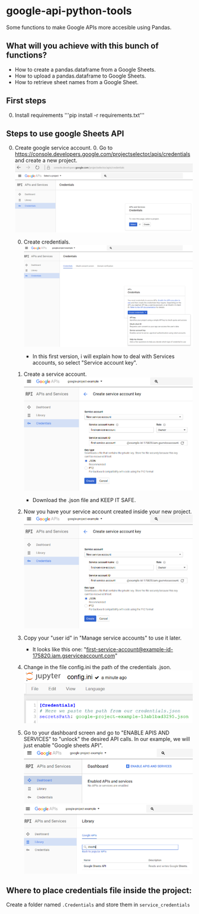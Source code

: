# google-api-python-tools

Some functions to make Google APIs more accesible using Pandas. 

## What will you achieve with this bunch of functions?

* How to create a pandas.dataframe from a Google Sheets.
* How to upload a pandas.dataframe to Google Sheets.
* How to retrieve sheet names from a Google Sheet.


## First steps

0. Install requirements
    '''pip install -r requirements.txt'''

## Steps to use google Sheets API

0. Create google service account.
    0. Go to https://console.developers.google.com/projectselector/apis/credentials and create a new project.
    ![Create a developers project](img/create_project.PNG)
    
    0. Create credentials.
    ![Create a developers project](img/choose_credentials.PNG)
        * In this first version, i will explain how to deal with Services accounts, so select "Service account key".
    
    0. Create a service account.
    ![Create a developers project](img/create_service_account.PNG)
        * Download the .json file and KEEP IT SAFE.
    
    0. Now you have your service account created inside your new project.
    ![Create a developers project](img/create_service_account.PNG)
    
    0. Copy your "user id" in "Manage service accounts" to use it later.
        * It looks like this one: "first-service-account@example-id-175820.iam.gserviceaccount.com"
        
    0. Change in the file config.ini the path of the credentials .json.
    ![Create a developers project](img/change_config.PNG)
    
    0. Go to your dashboard screen and go to "ENABLE APIS AND SERVICES" to "unlock" the desired API calls.
    In our example, we will just enable "Google sheets API".
    ![Create a developers project](img/enable_apis.PNG)
    ![Create a developers project](img/activate_sheets.PNG)


## Where to place credentials file inside the project:

Create a folder named `.Credentials` and store them in `service_credentials`

